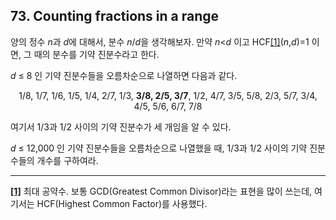 ## 73. Counting fractions in a range

양의 정수 <var>n</var>과 <var>d</var>에 대해서, 분수 <var>n</var>/<var>d</var>을 생각해보자. 만약 <var>n</var><<var>d</var> 이고 HCF<a id="footnote-ref-1" href="#footnote-1">[1]</a>(<var>n</var>,<var>d</var>)=1 이면, 그 때의 분수를 기약 진분수라고 한다.

<var>d</var> &le; 8 인 기약 진분수들을 오름차순으로 나열하면 다음과 같다.

<p align="center">
  1/8, 1/7, 1/6, 1/5, 1/4, 2/7, 1/3, <strong>3/8, 2/5, 3/7</strong>, 1/2, 4/7, 3/5, 5/8, 2/3, 5/7, 3/4, 4/5, 5/6, 6/7, 7/8
</p>

여기서 1/3과 1/2 사이의 기약 진분수가 세 개임을 알 수 있다.

<var>d</var> &le; 12,000 인 기약 진분수들을 오름차순으로 나열했을 때, 1/3과 1/2 사이의 기약 진분수들의 개수를 구하여라.

---

<a id="footnote-1" href="#footnote-ref-1">**[1]**</a> 최대 공약수. 보통 GCD(Greatest Common Divisor)라는 표현을 많이 쓰는데, 여기서는 HCF(Highest Common Factor)를 사용했다.
